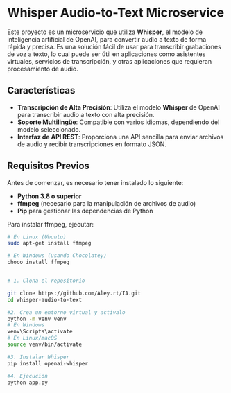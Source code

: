 # Whisper Audio-to-Text Microservice

Este proyecto es un microservicio que utiliza **Whisper**, el modelo de inteligencia artificial de OpenAI, para convertir audio a texto de forma rápida y precisa. Es una solución fácil de usar para transcribir grabaciones de voz a texto, lo cual puede ser útil en aplicaciones como asistentes virtuales, servicios de transcripción, y otras aplicaciones que requieran procesamiento de audio.

## Características
- **Transcripción de Alta Precisión**: Utiliza el modelo **Whisper** de OpenAI para transcribir audio a texto con alta precisión.
- **Soporte Multilingüe**: Compatible con varios idiomas, dependiendo del modelo seleccionado.
- **Interfaz de API REST**: Proporciona una API sencilla para enviar archivos de audio y recibir transcripciones en formato JSON.

## Requisitos Previos

Antes de comenzar, es necesario tener instalado lo siguiente:
- **Python 3.8 o superior**
- **ffmpeg** (necesario para la manipulación de archivos de audio)
- **Pip** para gestionar las dependencias de Python

Para instalar ffmpeg, ejecutar:

```bash
# En Linux (Ubuntu)
sudo apt-get install ffmpeg

# En Windows (usando Chocolatey)
choco install ffmpeg


# 1. Clona el repositorio

git clone https://github.com/Aley.rt/IA.git
cd whisper-audio-to-text

#2. Crea un entorno virtual y activalo
python -m venv venv
# En Windows
venv\Scripts\activate
# En Linux/macOS
source venv/bin/activate

#3. Instalar Whisper
pip install openai-whisper

#4. Ejecucion
python app.py


